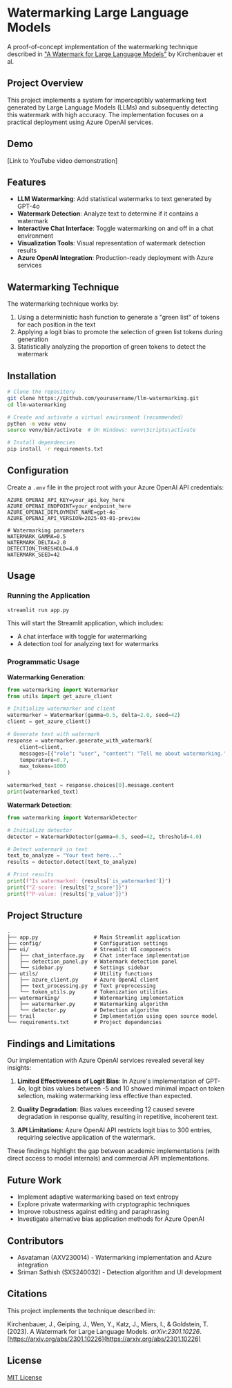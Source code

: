 # Watermarking Large Language Models

A proof-of-concept implementation of the watermarking technique described in ["A Watermark for Large Language Models"](https://arxiv.org/abs/2301.10226) by Kirchenbauer et al.

## Project Overview

This project implements a system for imperceptibly watermarking text generated by Large Language Models (LLMs) and subsequently detecting this watermark with high accuracy. The implementation focuses on a practical deployment using Azure OpenAI services.

## Demo

[Link to YouTube video demonstration]

## Features

- **LLM Watermarking**: Add statistical watermarks to text generated by GPT-4o
- **Watermark Detection**: Analyze text to determine if it contains a watermark
- **Interactive Chat Interface**: Toggle watermarking on and off in a chat environment
- **Visualization Tools**: Visual representation of watermark detection results
- **Azure OpenAI Integration**: Production-ready deployment with Azure services

## Watermarking Technique

The watermarking technique works by:

1. Using a deterministic hash function to generate a "green list" of tokens for each position in the text
2. Applying a logit bias to promote the selection of green list tokens during generation
3. Statistically analyzing the proportion of green tokens to detect the watermark

## Installation

```bash
# Clone the repository
git clone https://github.com/yourusername/llm-watermarking.git
cd llm-watermarking

# Create and activate a virtual environment (recommended)
python -m venv venv
source venv/bin/activate  # On Windows: venv\Scripts\activate

# Install dependencies
pip install -r requirements.txt
```

## Configuration

Create a `.env` file in the project root with your Azure OpenAI API credentials:

```
AZURE_OPENAI_API_KEY=your_api_key_here
AZURE_OPENAI_ENDPOINT=your_endpoint_here
AZURE_OPENAI_DEPLOYMENT_NAME=gpt-4o
AZURE_OPENAI_API_VERSION=2025-03-01-preview

# Watermarking parameters
WATERMARK_GAMMA=0.5
WATERMARK_DELTA=2.0
DETECTION_THRESHOLD=4.0
WATERMARK_SEED=42
```

## Usage

### Running the Application

```bash
streamlit run app.py
```

This will start the Streamlit application, which includes:
- A chat interface with toggle for watermarking
- A detection tool for analyzing text for watermarks

### Programmatic Usage

**Watermarking Generation**:

```python
from watermarking import Watermarker
from utils import get_azure_client

# Initialize watermarker and client
watermarker = Watermarker(gamma=0.5, delta=2.0, seed=42)
client = get_azure_client()

# Generate text with watermark
response = watermarker.generate_with_watermark(
    client=client,
    messages=[{"role": "user", "content": "Tell me about watermarking."}],
    temperature=0.7,
    max_tokens=1000
)

watermarked_text = response.choices[0].message.content
print(watermarked_text)
```

**Watermark Detection**:

```python
from watermarking import WatermarkDetector

# Initialize detector
detector = WatermarkDetector(gamma=0.5, seed=42, threshold=4.0)

# Detect watermark in text
text_to_analyze = "Your text here..."
results = detector.detect(text_to_analyze)

# Print results
print(f"Is watermarked: {results['is_watermarked']}")
print(f"Z-score: {results['z_score']}")
print(f"P-value: {results['p_value']}")
```

## Project Structure

```
.
├── app.py                  # Main Streamlit application
├── config/                 # Configuration settings
├── ui/                     # Streamlit UI components
│   ├── chat_interface.py   # Chat interface implementation  
│   ├── detection_panel.py  # Watermark detection panel
│   └── sidebar.py          # Settings sidebar
├── utils/                  # Utility functions
│   ├── azure_client.py     # Azure OpenAI client
│   ├── text_processing.py  # Text preprocessing
│   └── token_utils.py      # Tokenization utilities
├── watermarking/           # Watermarking implementation
│   ├── watermarker.py      # Watermarking algorithm
│   └── detector.py         # Detection algorithm
├── trail                   # Implementation using open source model
└── requirements.txt        # Project dependencies
```

## Findings and Limitations

Our implementation with Azure OpenAI services revealed several key insights:

1. **Limited Effectiveness of Logit Bias**: In Azure's implementation of GPT-4o, logit bias values between -5 and 10 showed minimal impact on token selection, making watermarking less effective than expected.

2. **Quality Degradation**: Bias values exceeding 12 caused severe degradation in response quality, resulting in repetitive, incoherent text.

3. **API Limitations**: Azure OpenAI API restricts logit bias to 300 entries, requiring selective application of the watermark.

These findings highlight the gap between academic implementations (with direct access to model internals) and commercial API implementations.

## Future Work

- Implement adaptive watermarking based on text entropy
- Explore private watermarking with cryptographic techniques
- Improve robustness against editing and paraphrasing
- Investigate alternative bias application methods for Azure OpenAI

## Contributors

- Asvataman (AXV230014) - Watermarking implementation and Azure integration
- Sriman Sathish (SXS240032) - Detection algorithm and UI development

## Citations

This project implements the technique described in:

Kirchenbauer, J., Geiping, J., Wen, Y., Katz, J., Miers, I., & Goldstein, T. (2023). A Watermark for Large Language Models. *arXiv:2301.10226*. [https://arxiv.org/abs/2301.10226](https://arxiv.org/abs/2301.10226)

## License

[MIT License](LICENSE)